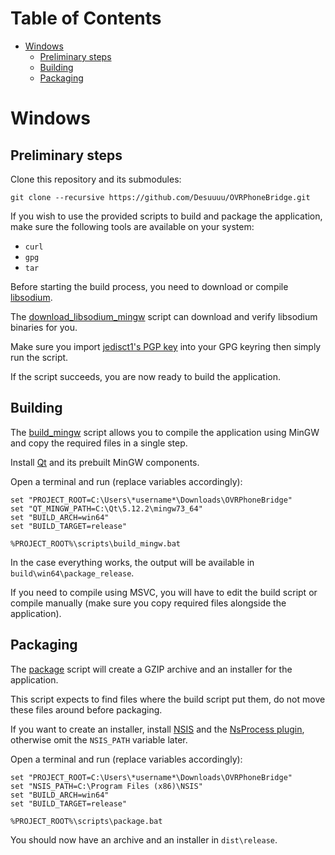 # Table of Contents
* [Windows](#windows)
  * [Preliminary steps](#preliminary-steps)
  * [Building](#building)
  * [Packaging](#packaging)

# Windows
## Preliminary steps
Clone this repository and its submodules:

```
git clone --recursive https://github.com/Desuuuu/OVRPhoneBridge.git
```

If you wish to use the provided scripts to build and package the application, make sure the following tools are available on your system:

* `curl`
* `gpg`
* `tar`

Before starting the build process, you need to download or compile [libsodium](https://download.libsodium.org/doc/installation).

The [download_libsodium_mingw](/scripts/download_libsodium_mingw.bat) script can download and verify libsodium binaries for you.

Make sure you import [jedisct1's PGP key](https://download.libsodium.org/doc/installation#integrity-checking) into your GPG keyring then simply run the script.

If the script succeeds, you are now ready to build the application.

## Building
The [build_mingw](/scripts/build_mingw.bat) script allows you to compile the application using MinGW and copy the required files in a single step.

Install [Qt](https://www.qt.io/download) and its prebuilt MinGW components.

Open a terminal and run (replace variables accordingly):

```
set "PROJECT_ROOT=C:\Users\*username*\Downloads\OVRPhoneBridge"
set "QT_MINGW_PATH=C:\Qt\5.12.2\mingw73_64"
set "BUILD_ARCH=win64"
set "BUILD_TARGET=release"

%PROJECT_ROOT%\scripts\build_mingw.bat
```

In the case everything works, the output will be available in `build\win64\package_release`.

If you need to compile using MSVC, you will have to edit the build script or compile manually (make sure you copy required files alongside the application).

## Packaging
The [package](/scripts/package.bat) script will create a GZIP archive and an installer for the application.

This script expects to find files where the build script put them, do not move these files around before packaging.

If you want to create an installer, install [NSIS](https://nsis.sourceforge.io/Download) and the [NsProcess plugin](https://nsis.sourceforge.io/NsProcess_plugin), otherwise omit the `NSIS_PATH` variable later.

Open a terminal and run (replace variables accordingly):

```
set "PROJECT_ROOT=C:\Users\*username*\Downloads\OVRPhoneBridge"
set "NSIS_PATH=C:\Program Files (x86)\NSIS"
set "BUILD_ARCH=win64"
set "BUILD_TARGET=release"

%PROJECT_ROOT%\scripts\package.bat
```

You should now have an archive and an installer in `dist\release`.
